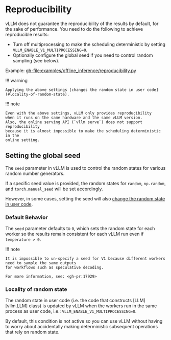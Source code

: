 # Reproducibility

vLLM does not guarantee the reproducibility of the results by default, for the sake of performance. You need to do the following to achieve reproducible results:

- Turn off multiprocessing to make the scheduling deterministic by setting `VLLM_ENABLE_V1_MULTIPROCESSING=0`.
- Optionally configure the global seed if you need to control random sampling (see below).

Example: <gh-file:examples/offline_inference/reproducibility.py>

!!! warning

    Applying the above settings [changes the random state in user code](#locality-of-random-state).

!!! note

    Even with the above settings, vLLM only provides reproducibility
    when it runs on the same hardware and the same vLLM version.
    Also, the online serving API (`vllm serve`) does not support reproducibility
    because it is almost impossible to make the scheduling deterministic in the
    online setting.

## Setting the global seed

The `seed` parameter in vLLM is used to control the random states for various random number generators.

If a specific seed value is provided, the random states for `random`, `np.random`, and `torch.manual_seed` will be set accordingly.

However, in some cases, setting the seed will also [change the random state in user code](#locality-of-random-state).

### Default Behavior

The `seed` parameter defaults to `0`, which sets the random state for each worker so the results remain consistent for each vLLM run even if `temperature > 0`.

!!! note

    It is impossible to un-specify a seed for V1 because different workers need to sample the same outputs
    for workflows such as speculative decoding.
    
    For more information, see: <gh-pr:17929>

### Locality of random state

The random state in user code (i.e. the code that constructs [LLM][vllm.LLM] class) is updated by vLLM when the workers run in the same process as user code, i.e.: `VLLM_ENABLE_V1_MULTIPROCESSING=0`.

By default, this condition is not active so you can use vLLM without having to worry about accidentally making deterministic subsequent operations that rely on random state.
